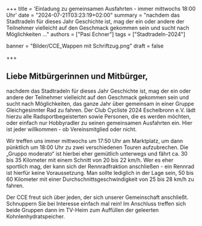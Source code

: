 +++
title = 'Einladung zu gemeinsamen Ausfahrten - immer mittwochs 18:00 Uhr'
date = "2024-07-21T03:23:19+02:00"
summary = "nachdem das Stadtradeln für dieses Jahr Geschichte ist, mag der ein oder andere der Teilnehmer vielleicht auf den Geschmack gekommen sein und sucht nach Möglichkeiten ..."
authors = ["Pasi Echner"]
tags = ["Stadtradeln-2024"]

banner = "Bilder/CCE_Wappen mit Schriftzug.png"
draft = false

+++
## Liebe Mitbürgerinnen und Mitbürger,

nachdem das Stadtradeln für dieses Jahr Geschichte ist, mag der ein oder andere der Teilnehmer vielleicht auf den Geschmack gekommen sein und sucht nach Möglichkeiten, das ganze Jahr über gemeinsam in einer Gruppe Gleichgesinnter Rad zu fahren. Der Club Cycliste 2024 Eschelbronn e.V. lädt hierzu alle Radsportbegeisterten sowie Personen, die es werden möchten, oder einfach nur Hobbyradler zu seinen gemeinsamen Ausfahrten ein. Hier ist jeder willkommen - ob Vereinsmitglied oder nicht.

Wir treffen uns immer mittwochs um 17:50 Uhr am Marktplatz, um dann pünktlich um 18:00 Uhr zu zwei verschiedenen Touren aufzubrechen. Die „Gruppo moderato“ ist hierbei eher gemütlich unterwegs und fährt ca. 30 bis 35 Kilometer mit einem Schnitt von 20 bis 22 km/h. Wer es eher sportlich mag, der kann sich der Rennradfraktion anschließen - ein Rennrad ist hierfür keine Voraussetzung. Man sollte lediglich in der Lage sein, 50 bis 60 Kilometer mit einer Durchschnittsgeschwindigkeit von 25 bis 28 km/h zu fahren.

Der CCE freut sich über jeden, der sich unserer Gemeinschaft anschließt. Schnuppern Sie bei Interesse einfach mal rein! Im Anschluss treffen sich beide Gruppen dann im TV-Heim zum Auffüllen der geleerten Kohnlenhydratspeicher.
